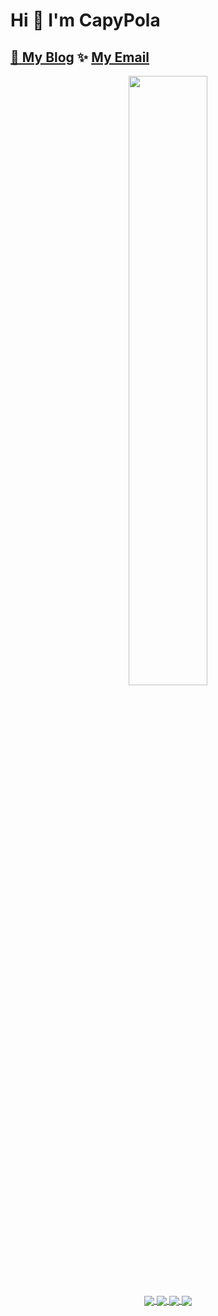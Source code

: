 # Hi 👋 I'm CapyPola 

##  [🚀 My Blog](https://1477017264.github.io/) ✨ [My Email ](mailto:1477017264@qq.com)

<div align=center>
<a href="https://github.com/1477017264">
  <img align="center" src="https://github-readme-stats.vercel.app/api?username=1477017264&count_private=true&show_icons=true&bg_color=135DEG,#FFF6B7,#F6416C" width="50%" height="50%"/>
</a>
</div>



<div align=center>
<a href="https://github.com/1477017264/image-watermark">
  <img align="center" src="https://github-readme-stats.vercel.app/api/pin/?username=1477017264&repo=image-watermark" />
</a>
<a href="https://github.com/1477017264/image_QrCode">
  <img align="center" src="https://github-readme-stats.vercel.app/api/pin/?username=1477017264&repo=image_QrCode" />
</a>
<a href="https://github.com/1477017264/image-croppa">
  <img align="center" src="https://github-readme-stats.vercel.app/api/pin/?username=1477017264&repo=image-croppa" />
</a>
<a href="https://github.com/1477017264/unlock-music">
  <img align="center" src="https://github-readme-stats.vercel.app/api/pin/?username=1477017264&repo=unlock-music" />
</a>
</div>



